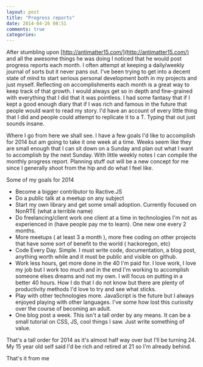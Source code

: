 ```yaml
---
layout: post
title: "Progress reports"
date: 2014-04-26 08:51
comments: true
categories: 
---
```


After stumbling upon [http://antimatter15.com/](http://antimatter15.com/) and all the awesome things he was doing I noticed that he would post progress reports each month. I often attempt at keeping a daily/weekly journal of sorts but it never pans out. I've been trying to get into a decent state of mind to start serious personal development both in my projects and just myself. Reflecting on accomplishments each month is a great way to keep track of that growth. I would always get so in depth and fine-grained with everything that I did that it was pointless. I had some fantasy that if I kept a good enough diary that if I was rich and famous in the future that people would want to read my story. I'd have an account of every little thing that I did and people could attempt to replicate it to a T. Typing that out just sounds insane.

Where I go from here we shall see. I have a few goals I'd like to accomplish for 2014 but am going to take it one week at a time. Weeks seem like they are small enough that I can sit down on a Sunday and plan out what I want to accomplish by the next Sunday. With little weekly notes I can compile the monthly progress report. Planning stuff out will  be a new concept for me since I generally shoot from the hip and do what I feel like.

Some of my goals for 2014

* Become a bigger contributor to Ractive.JS 
* Do a public talk at a meetup on any subject
* Start my own library and get some small adoption. Currently focused on NonRTE (what a terrible name)
* Do freelancing/client work one client at a time in technologies I'm not as experienced in (have people pay me to learn). One new one every 2 months.
* More meetups ( at least 3 a month ), more free coding on other projects that have some sort of benefit to the world ( hackoregon, etc)
* Code Every Day. Simple. I must write code, documentation, a blog post, anything worth while and it must be public and visible on github.
* Work less hours, get more done in the 40 I'm paid for. I love work, I love my job but I work too much and in the end I'm working to accomplish someone elses dreams and not my own. I will focus on putting in a better 40 hours. How I do that I do not know but there are plenty of productivity methods I'd love to try and see what sticks.
* Play with other technologies more. JavaScript is the future but I always enjoyed playing with other languages. I've some how lost this curiosity over the course of becoming an adult.
* One blog post a week. This isn't a tall order by any means. It can be a small tutorial on CSS, JS, cool things I saw. Just write something of value.

That's a tall order for 2014 as it's almost half way over but I'll be turning 24. My 15 year old self said I'd be rich and retired at 21 so I'm already behind.

That's it from me